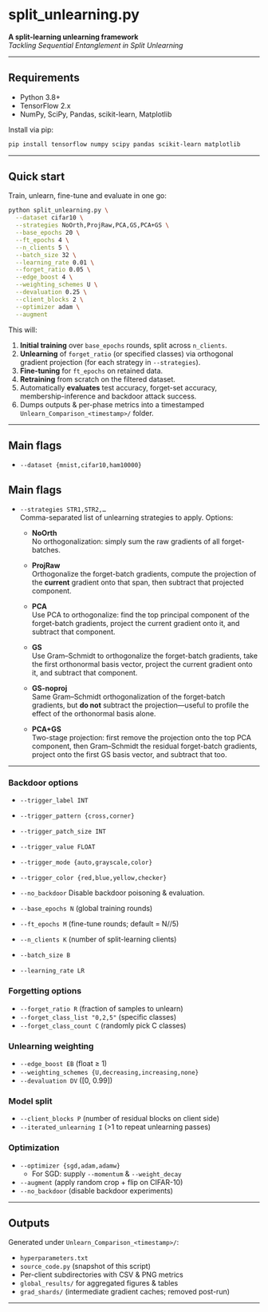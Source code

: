 # split_unlearning.py

**A split-learning unlearning framework**  
_Tackling Sequential Entanglement in Split Unlearning_ 

---

## Requirements

- Python 3.8+  
- TensorFlow 2.x  
- NumPy, SciPy, Pandas, scikit-learn, Matplotlib  

Install via pip:

```bash
pip install tensorflow numpy scipy pandas scikit-learn matplotlib
```

---

## Quick start

Train, unlearn, fine-tune and evaluate in one go:

```bash
python split_unlearning.py \
  --dataset cifar10 \
  --strategies NoOrth,ProjRaw,PCA,GS,PCA+GS \
  --base_epochs 20 \
  --ft_epochs 4 \
  --n_clients 5 \
  --batch_size 32 \
  --learning_rate 0.01 \
  --forget_ratio 0.05 \
  --edge_boost 4 \
  --weighting_schemes U \
  --devaluation 0.25 \
  --client_blocks 2 \
  --optimizer adam \
  --augment
```

This will:

1. **Initial training** over `base_epochs` rounds, split across `n_clients`.  
2. **Unlearning** of `forget_ratio` (or specified classes) via orthogonal gradient projection (for each strategy in `--strategies`).  
3. **Fine-tuning** for `ft_epochs` on retained data.  
4. **Retraining** from scratch on the filtered dataset.  
5. Automatically **evaluates** test accuracy, forget-set accuracy, membership-inference and backdoor attack success.  
6. Dumps outputs & per-phase metrics into a timestamped `Unlearn_Comparison_<timestamp>/` folder.

---

## Main flags

- `--dataset {mnist,cifar10,ham10000}`  
## Main flags

- `--strategies STR1,STR2,…`  
  Comma-separated list of unlearning strategies to apply. Options:

  - **NoOrth**  
    No orthogonalization: simply sum the raw gradients of all forget-batches.  

  - **ProjRaw**  
    Orthogonalize the forget-batch gradients, compute the projection of the **current** gradient onto that span, then subtract that projected component.  

  - **PCA**  
    Use PCA to orthogonalize: find the top principal component of the forget-batch gradients, project the current gradient onto it, and subtract that component.  

  - **GS**  
    Use Gram–Schmidt to orthogonalize the forget-batch gradients, take the first orthonormal basis vector, project the current gradient onto it, and subtract that component.  

  - **GS-noproj**  
    Same Gram–Schmidt orthogonalization of the forget-batch gradients, but **do not** subtract the projection—useful to profile the effect of the orthonormal basis alone.  

  - **PCA+GS**  
    Two-stage projection: first remove the projection onto the top PCA component, then Gram–Schmidt the residual forget-batch gradients, project onto the first GS basis vector, and subtract that too.

---

### Backdoor options

- `--trigger_label INT`  
- `--trigger_pattern {cross,corner}`  
- `--trigger_patch_size INT`  
- `--trigger_value FLOAT`  
- `--trigger_mode {auto,grayscale,color}`  
- `--trigger_color {red,blue,yellow,checker}`  
- `--no_backdoor`  Disable backdoor poisoning & evaluation.  


- `--base_epochs N` (global training rounds)  
- `--ft_epochs M` (fine-tune rounds; default = N//5)  
- `--n_clients K` (number of split-learning clients)  
- `--batch_size B`  
- `--learning_rate LR`

### Forgetting options

- `--forget_ratio R` (fraction of samples to unlearn)  
- `--forget_class_list "0,2,5"` (specific classes)  
- `--forget_class_count C` (randomly pick C classes)

### Unlearning weighting

- `--edge_boost EB` (float ≥ 1)  
- `--weighting_schemes {U,decreasing,increasing,none}`  
- `--devaluation DV` ([0, 0.99])

### Model split

- `--client_blocks P` (number of residual blocks on client side)  
- `--iterated_unlearning I` (>1 to repeat unlearning passes)

### Optimization

- `--optimizer {sgd,adam,adamw}`  
  - For SGD: supply `--momentum` & `--weight_decay`  
- `--augment` (apply random crop + flip on CIFAR-10)  
- `--no_backdoor` (disable backdoor experiments)

---

## Outputs

Generated under `Unlearn_Comparison_<timestamp>/`:

- `hyperparameters.txt`  
- `source_code.py` (snapshot of this script)  
- Per-client subdirectories with CSV & PNG metrics  
- `global_results/` for aggregated figures & tables  
- `grad_shards/` (intermediate gradient caches; removed post-run)

---


